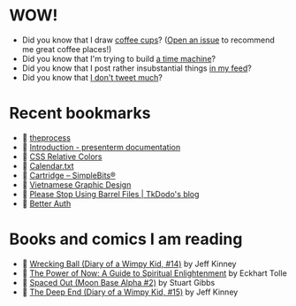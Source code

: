 # WOW!

- Did you know that I draw [coffee cups](https://papercups.mamuso.net/)? ([Open an issue](https://github.com/mamuso/papercups/issues) to recommend me great coffee places!)
- Did you know that I'm trying to build [a time machine](https://github.com/mamuso/fluxcapacitor)?
- Did you know that I post rather insubstantial things [in my feed](https://feed.mamuso.net/)?
- Did you know that [I don't tweet much](https://twitter.com/mamuso)?

# Recent bookmarks

- 👀 [theprocess](https://www.carlhauser.com/)
- 👀 [Introduction - presenterm documentation](https://mfontanini.github.io/presenterm/)
- 👀 [CSS Relative Colors](https://ishadeed.com/article/css-relative-colors/)
- 👀 [Calendar.txt](https://terokarvinen.com/2021/calendar-txt/)
- 👀 [Cartridge – SimpleBits®](https://simplebits.shop/products/cartridge)
- 👀 [Vietnamese Graphic Design](https://vietgd.com/)
- 👀 [Please Stop Using Barrel Files | TkDodo's blog](https://tkdodo.eu/blog/please-stop-using-barrel-files)
- 👀 [Better Auth](https://www.better-auth.com/)


# Books and comics I am reading

- 📘 [Wrecking Ball (Diary of a Wimpy Kid, #14)](https://www.goodreads.com/book/show/44091234) by Jeff Kinney
- 📘 [The Power of Now: A Guide to Spiritual Enlightenment](https://www.goodreads.com/book/show/6512869) by Eckhart Tolle
- 📘 [Spaced Out (Moon Base Alpha #2)](https://www.goodreads.com/book/show/26022750) by Stuart Gibbs
- 📘 [The Deep End (Diary of a Wimpy Kid, #15)](https://www.goodreads.com/book/show/51468119) by Jeff Kinney

